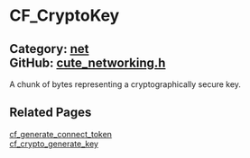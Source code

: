 [//]: # (This file is automatically generated by Cute Framework's docs parser.)
[//]: # (Do not edit this file by hand!)
[//]: # (See: https://github.com/RandyGaul/cute_framework/blob/master/samples/docs_parser.cpp)
[](../header.md ':include')

# CF_CryptoKey

Category: [net](/api_reference?id=net)  
GitHub: [cute_networking.h](https://github.com/RandyGaul/cute_framework/blob/master/include/cute_networking.h)  
---

A chunk of bytes representing a cryptographically secure key.

## Related Pages

[cf_generate_connect_token](/net/cf_generate_connect_token.md)  
[cf_crypto_generate_key](/net/cf_crypto_generate_key.md)  
